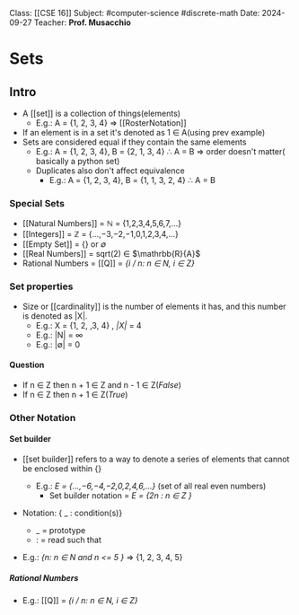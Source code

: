 Class: [[CSE 16]]
Subject: #computer-science #discrete-math 
Date: 2024-09-27
Teacher: **Prof. Musacchio**

# Sets
## Intro
- A  [[set]] is a collection of things(elements)
	- E.g.: A =  {1, 2, 3, 4} => [[RosterNotation]]
- If an element is in a set it's denoted as 1 ∈ A(using prev example)
- Sets are considered equal if they contain the same elements
	- E.g.: A = {1, 2, 3, 4}, B = {2, 1, 3, 4} ∴ A = B => order doesn't matter( basically a python set)
	- Duplicates also don't affect equivalence
		- E.g.: A = {1, 2, 3, 4}, B = {1, 1, 3, 2, 4} ∴ A = B
### Special Sets
- [[Natural Numbers]]  = ℕ = {1,2,3,4,5,6,7,...}
- [[Integers]] = ℤ = {...,−3,−2,−1,0,1,2,3,4,...}
- [[Empty Set]] = {} or *∅*
- [[Real Numbers]] = sqrt(2) ∈ $\mathrbb{R}{A}$
- Rational Numbers = [[Q]] = *{i / n: n ∈ N, i ∈ Z}*

### Set properties
- Size or [[cardinality]] is the number of elements it has, and this number is denoted as |X|.
	- E.g.: X = {1, 2, ,3, 4} , *|X|* = 4
	- E.g.: |N| = ∞
	- E.g.: |∅| = 0
#### Question
- If n ∈ Z then n + 1 ∈ Z and n - 1 ∈ Z(*False*)
- If n ∈ Z then n + 1 ∈ Z(*True*)

### Other Notation
#### Set builder
- [[set builder]] refers to a way to denote a series of elements that cannot be enclosed within {}
	- E.g.: *E = {...,−6,−4,−2,0,2,4,6,...}* (set of all real even numbers)
		- Set builder notation = *E = {2n : n ∈ Z }*
- Notation: { _ : condition(s)}
	- _  = prototype
	- : = read such that
	
- E.g.: *{n: n ∈ N and n <= 5 }* => {1, 2, 3, 4, 5}

##### Rational Numbers
- E.g.: [[Q]] = *{i / n: n ∈ N, i ∈ Z}*